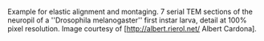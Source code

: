 Example for elastic alignment and montaging.  7 serial TEM sections of the neuropil of a ''Drosophila melanogaster'' first instar larva, detail at 100% pixel resolution. Image courtesy of [http://albert.rierol.net/ Albert Cardona].
